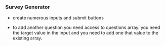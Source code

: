 ### Survey Generator

- create numerous inputs and submit buttons

- to add another question you need access to questions array. you need the target value in the input and you need to add one that value to the existing array.

